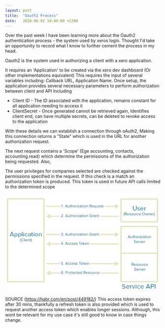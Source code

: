 ```yaml
---
layout: post
title:  "Oauth2 Process"
date:   2020-06-02 10:40:00 +1200
---
```


Over the past week I have been learning more about the Oauth2 authentication process - the system used by xeros login. Thought I'd take an opportunity to record what I know to further cement the process in my head.

Oauth2 is the system used in authorizing a client with a xero application.

It requires an 'Application' to be created via the xero dev dashboard (Or other implementations equivalent) This requires the input of several variables including: Callback URL, Application Name. Once setup, the application provides several necessary parameters to perform authorization between client and API Including

* Client ID - The ID associated with the application, remains constant for all application needing to access it
* ClientSecret - Once generated cannot be retrieved again, Identifies client end, can have multiple secrets, can be deleted to revoke     access to the application

With these details we can establish a connection through oAuth2, Making this connection returns a "State" which is used in the URL for another authorization request.

The next request contains a 'Scope' (Ege accounting, contacts, accounting.read) which determine the permissions of the authorization being requested. Also, 

The user privileges for companies selected are checked against the permissions specified in the request. If this check is a match an authorization token is produced. This token is used in future API calls limited to the determined scope

![Image](../assets/oauth.png)

SOURCE (https://habr.com/en/post/449182/)
This access token expires after 30 mins, thankfully a refresh token is also provided which is used to request another access token which enables longer sessions. Although, this wont be relevant for my use case it's still good to know in case things change.


